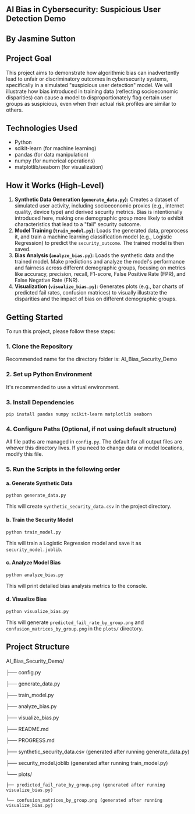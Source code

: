 ## AI Bias in Cybersecurity: Suspicious User Detection Demo
## By Jasmine Sutton

## Project Goal
This project aims to demonstrate how algorithmic bias can inadvertently lead to unfair or discriminatory outcomes in cybersecurity systems, specifically in a simulated "suspicious user detection" model. We will illustrate how bias introduced in training data (reflecting socioeconomic disparities) can cause a model to disproportionately flag certain user groups as suspicious, even when their actual risk profiles are similar to others.

## Technologies Used
- Python
- scikit-learn (for machine learning)
- pandas (for data manipulation)
- numpy (for numerical operations)
- matplotlib/seaborn (for visualization)

## How it Works (High-Level)
1.  **Synthetic Data Generation (`generate_data.py`):** Creates a dataset of simulated user activity, including socioeconomic proxies (e.g., internet quality, device type) and derived security metrics. Bias is intentionally introduced here, making one demographic group more likely to exhibit characteristics that lead to a "fail" security outcome.
2.  **Model Training (`train_model.py`):** Loads the generated data, preprocess it, and train a machine learning classification model (e.g., Logistic Regression) to predict the `security_outcome`. The trained model is then saved.
3.  **Bias Analysis (`analyze_bias.py`):** Loads the synthetic data and the trained model. Make predictions and analyze the model's performance and fairness across different demographic groups, focusing on metrics like accuracy, precision, recall, F1-score, False Positive Rate (FPR), and False Negative Rate (FNR).
4.  **Visualization (`visualize_bias.py`):** Generates plots (e.g., bar charts of predicted fail rates, confusion matrices) to visually illustrate the disparities and the impact of bias on different demographic groups.

## Getting Started

To run this project, please follow these steps:

### 1. Clone the Repository 
Recommended name for the directory folder is: AI_Bias_Security_Demo


### 2. Set up Python Environment
It's recommended to use a virtual environment.

### 3. Install Dependencies
`pip install pandas numpy scikit-learn matplotlib seaborn`


### 4. Configure Paths (Optional, if not using default structure)
All file paths are managed in `config.py`. The default for all output files are whever this directory lives. 
If you need to change data or model locations, modify this file.

### 5. Run the Scripts in the following order

#### a. Generate Synthetic Data
`python generate_data.py`

This will create `synthetic_security_data.csv` in the project directory.

#### b. Train the Security Model
`python train_model.py`

This will train a Logistic Regression model and save it as `security_model.joblib`.

#### c. Analyze Model Bias
`python analyze_bias.py`

This will print detailed bias analysis metrics to the console.

#### d. Visualize Bias
`python visualize_bias.py`

This will generate `predicted_fail_rate_by_group.png` and `confusion_matrices_by_group.png` in the `plots/` directory.

## Project Structure

AI_Bias_Security_Demo/

├── config.py

├── generate_data.py

├── train_model.py

├── analyze_bias.py

├── visualize_bias.py

├── README.md

├── PROGRESS.md

├── synthetic_security_data.csv (generated after running generate_data.py)

├── security_model.joblib (generated after running train_model.py)

└── plots/
    
    ├── predicted_fail_rate_by_group.png (generated after running visualize_bias.py)
    
    └── confusion_matrices_by_group.png (generated after running visualize_bias.py)
